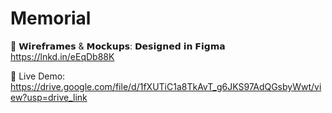 # Memorial

📌 𝗪𝗶𝗿𝗲𝗳𝗿𝗮𝗺𝗲𝘀 & 𝗠𝗼𝗰𝗸𝘂𝗽𝘀: 𝗗𝗲𝘀𝗶𝗴𝗻𝗲𝗱 𝗶𝗻 𝗙𝗶𝗴𝗺𝗮
https://lnkd.in/eEqDb88K


📌 Live Demo:
https://drive.google.com/file/d/1fXUTiC1a8TkAvT_g6JKS97AdQGsbyWwt/view?usp=drive_link
